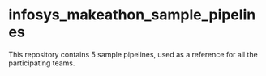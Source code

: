 # infosys_makeathon_sample_pipelines
This repository contains 5 sample pipelines, used as a reference for all the participating teams.
